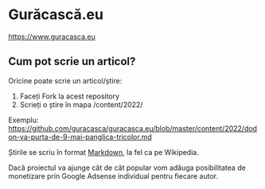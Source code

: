 # Gurăcască.eu

https://www.guracasca.eu

## Cum pot scrie un articol?

Oricine poate scrie un articol/știre:

1. Faceți Fork la acest repository
2. Scrieți o știre în mapa /content/2022/

Exemplu: https://github.com/guracasca/guracasca.eu/blob/master/content/2022/dodon-va-purta-de-9-mai-panglica-tricolor.md

Știrile se scriu în format [Markdown](https://www.markdownguide.org/), la fel ca pe Wikipedia.

Dacă proiectul va ajunge cât de cât popular vom adăuga posibilitatea de monetizare prin Google Adsense individual pentru fiecare autor.

